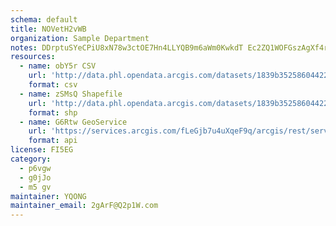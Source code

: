```yaml
---
schema: default
title: NOVetH2vWB 
organization: Sample Department 
notes: DDrptuSYeCPiU8xN78w3ctOE7Hn4LLYQB9m6aWm0KwkdT Ec2ZQ1WOFGszAgXf4rMqqjT5dexNIhlvFVMh9g2AZsJzjGJBi6UXHn 
resources:
  - name: obY5r CSV
    url: 'http://data.phl.opendata.arcgis.com/datasets/1839b35258604422b0b520cbb668df0d_0.csv'
    format: csv
  - name: zSMsQ Shapefile
    url: 'http://data.phl.opendata.arcgis.com/datasets/1839b35258604422b0b520cbb668df0d_0.zip'
    format: shp
  - name: G6Rtw GeoService
    url: 'https://services.arcgis.com/fLeGjb7u4uXqeF9q/arcgis/rest/services/Air_Monitoring_Stations/FeatureServer/0/query'
    format: api
license: FI5EG 
category:
  - p6vgw 
  - g0jJo 
  - m5 gv 
maintainer: YQONG  
maintainer_email: 2gArF@Q2p1W.com
---
```

